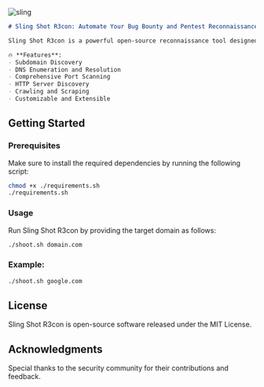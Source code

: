 ![sling](https://github.com/haqqibrahim/Sling-Shot-R3con/assets/68786496/d32453c2-91fa-4236-8b13-f1adeacd9842)

```markdown
# Sling Shot R3con: Automate Your Bug Bounty and Pentest Reconnaissance 🎯

Sling Shot R3con is a powerful open-source reconnaissance tool designed to automate and streamline the initial phase of bug bounty and penetration testing engagements. Discover subdomains, perform DNS enumeration, conduct port scanning, identify HTTP servers, and more—all with a single command.

🔥 **Features**:
- Subdomain Discovery
- DNS Enumeration and Resolution
- Comprehensive Port Scanning
- HTTP Server Discovery
- Crawling and Scraping
- Customizable and Extensible
```
## Getting Started

### Prerequisites

Make sure to install the required dependencies by running the following script:

```bash
chmod +x ./requirements.sh
./requirements.sh
```

### Usage

Run Sling Shot R3con by providing the target domain as follows:

```bash
./shoot.sh domain.com
```

### Example:

```bash
./shoot.sh google.com
```

## License

Sling Shot R3con is open-source software released under the MIT License.

## Acknowledgments

Special thanks to the security community for their contributions and feedback.
